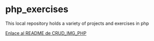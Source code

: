 # php_exercises
This local repository holds a variety of projects and exercises in php

[Enlace al README de CRUD_IMG_PHP](./crud_2_img/read_CRUD_IMG.md)
